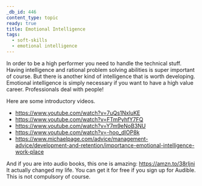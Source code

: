 ```yaml
---
_db_id: 446
content_type: topic
ready: true
title: Emotional Intelligence
tags:
  - soft-skills
  - emotional intelligence
---
```


In order to be a high performer you need to handle the technical stuff. Having intelligence and rational problem solving abilities is super important of course. But there is another kind of intelligence that is worth developing. Emotional intelligence is simply necessary if you want to have a high value career. Professionals deal with people!

Here are some introductory videos.

- https://www.youtube.com/watch?v=7uQs1NxluKE
- https://www.youtube.com/watch?v=FTmPyhfY7FQ
- https://www.youtube.com/watch?v=Y7m9eNoB3NU
- https://www.youtube.com/watch?v=-hoo_dIOP8k
- https://www.michaelpage.com/advice/management-advice/development-and-retention/importance-emotional-intelligence-work-place

And if you are into audio books, this one is amazing: https://amzn.to/38rIjni It actually changed my life. You can get it for free if you sign up for Audible. This is not compulsory of course.